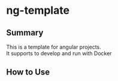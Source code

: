 # ng-template

## Summary

This is a template for angular projects.  
It supports to develop and run with Docker

## How to Use
